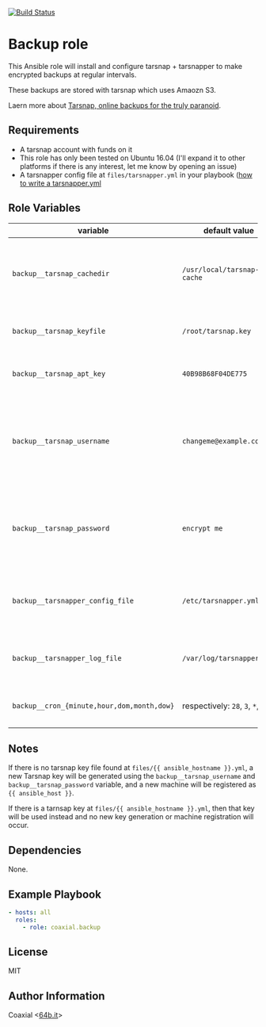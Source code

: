 [![Build Status](https://travis-ci.org/coaxial/ansible-role-backup.svg?branch=master)](https://travis-ci.org/coaxial/ansible-role-backup)

Backup role
=========

This Ansible role will install and configure tarsnap + tarsnapper to make
encrypted backups at regular intervals.

These backups are stored with tarsnap which uses Amaozn S3.

Laern more about [Tarsnap, online backups for the truly paranoid](https://tarsnap.com).

Requirements
------------

- A tarsnap account with funds on it
- This role has only been tested on Ubuntu 16.04 (I'll expand it to other
  platforms if there is any interest, let me know by opening an issue)
- A tarsnapper config file at `files/tarsnapper.yml` in your playbook ([how to write a tarsnapper.yml](https://github.com/miracle2k/tarsnapper#using-a-configuration-file)

Role Variables
--------------

variable | default value | purpose
--- | --- | ---
`backup__tarsnap_cachedir` | `/usr/local/tarsnap-cache` | Sets the directory tarsnap will use to cache backups (cf. [tarsnap.conf man page](https://www.tarsnap.com/man-tarsnap.conf.5.html)
`backup__tarsnap_keyfile` | `/root/tarsnap.key` | Sets the path where the tarsnap key will be saved
`backup__tarsnap_apt_key` | `40B98B68F04DE775` | ID for the key used to sign the tarsnap package
`backup__tarsnap_username` | `changeme@example.com` | Username for tarnsap.com (only required if you want to generate a new tarsnap key)
`backup__tarsnap_password` | `encrypt me` | Password for tarnsap.com (only required if you want to generate a new tarsnap key)
`backup__tarsnapper_config_file` | `/etc/tarsnapper.yml` | Sets the path where the tarsnapper jobs configuration will be saved
`backup__tarsnapper_log_file` | `/var/log/tarsnapper.log` | Sets the path to where the cronjob logs will be written
`backup__cron_{minute,hour,dom,month,dow}` | respectively: `28`, `3`, `*`, `*`, `*` | Interval at which to run tarsnap for backups

Notes
-----

If there is no tarsnap key file found at `files/{{ ansible_hostname }}.yml`, a
new Tarsnap key will be generated using the `backup__tarsnap_username` and
`backup__tarsnap_password` variable, and a new machine will be registered as
`{{ ansible_host }}`.

If there is a tarnsap key at `files/{{ ansible_hostname }}.yml`, then that key
will be used instead and no new key generation or machine registration will
occur.


Dependencies
------------

None.

Example Playbook
----------------

```yaml
- hosts: all
  roles:
    - role: coaxial.backup
```

License
-------

MIT

Author Information
------------------

Coaxial <[64b.it](https://64b.it)>
